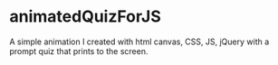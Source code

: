 # animatedQuizForJS
A simple animation I created with html canvas, CSS, JS, jQuery with a prompt quiz that prints to the screen. 

